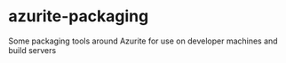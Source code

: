 # azurite-packaging
Some packaging tools around Azurite for use on developer machines and build servers
